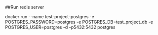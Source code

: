 ##Run redis server

docker run --name test-project-postgres -e POSTGRES_PASSWORD=postgres -e POSTGRES_DB=test_project_db -e POSTGRES_USER=postgres -d -p5432:5432 postgres